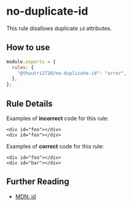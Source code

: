# no-duplicate-id

This rule disallows duplicate `id` attributes.

## How to use

```js,.eslintrc.js
module.exports = {
  rules: {
    "@thuutri2710/no-duplicate-id": "error",
  },
};
```

## Rule Details

Examples of **incorrect** code for this rule:

```html,incorrect
<div id="foo"></div>
<div id="foo"></div>
```

Examples of **correct** code for this rule:

```html,correct
<div id="foo"></div>
<div id="bar"></div>
```

## Further Reading

- [MDN: id](https://developer.mozilla.org/en-US/docs/Web/HTML/Global_attributes/id)
